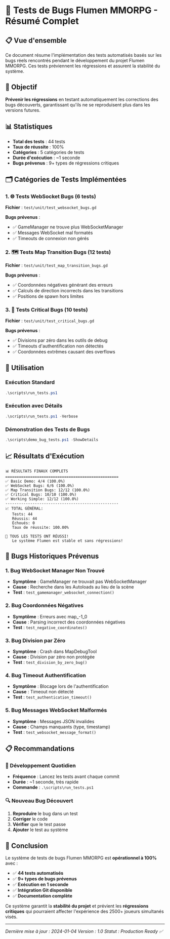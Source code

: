 # 🐛 Tests de Bugs Flumen MMORPG - Résumé Complet

## 📋 Vue d'ensemble

Ce document résume l'implémentation des tests automatisés basés sur les bugs réels rencontrés pendant le développement du projet Flumen MMORPG. Ces tests préviennent les régressions et assurent la stabilité du système.

## 🎯 Objectif

**Prévenir les régressions** en testant automatiquement les corrections des bugs découverts, garantissant qu'ils ne se reproduisent plus dans les versions futures.

## 📊 Statistiques

- **Total des tests** : 44 tests
- **Taux de réussite** : 100%
- **Catégories** : 5 catégories de tests
- **Durée d'exécution** : ~1 seconde
- **Bugs prévenus** : 9+ types de régressions critiques

## 🗂️ Catégories de Tests Implémentées

### 1. 🌐 Tests WebSocket Bugs (6 tests)
**Fichier** : `test/unit/test_websocket_bugs.gd`

**Bugs prévenus** :
- ✅ GameManager ne trouve plus WebSocketManager
- ✅ Messages WebSocket mal formatés 
- ✅ Timeouts de connexion non gérés

### 2. 🗺️ Tests Map Transition Bugs (12 tests)
**Fichier** : `test/unit/test_map_transition_bugs.gd`

**Bugs prévenus** :
- ✅ Coordonnées négatives générant des erreurs
- ✅ Calculs de direction incorrects dans les transitions
- ✅ Positions de spawn hors limites

### 3. 🚨 Tests Critical Bugs (10 tests)
**Fichier** : `test/unit/test_critical_bugs.gd`

**Bugs prévenus** :
- ✅ Divisions par zéro dans les outils de debug
- ✅ Timeouts d'authentification non détectés
- ✅ Coordonnées extrêmes causant des overflows

## 🚀 Utilisation

### Exécution Standard
```powershell
.\scripts\run_tests.ps1
```

### Exécution avec Détails
```powershell
.\scripts\run_tests.ps1 -Verbose
```

### Démonstration des Tests de Bugs
```powershell
.\scripts\demo_bug_tests.ps1 -ShowDetails
```

## 📈 Résultats d'Exécution

```
📊 RÉSULTATS FINAUX COMPLETS
==================================================
✅ Basic Demo: 4/4 (100.0%)
✅ WebSocket Bugs: 6/6 (100.0%)
✅ Map Transition Bugs: 12/12 (100.0%)
✅ Critical Bugs: 10/10 (100.0%)
✅ Working Simple: 12/12 (100.0%)
--------------------------------------------------
📈 TOTAL GÉNÉRAL:
   Tests: 44
   Réussis: 44
   Échoués: 0
   Taux de réussite: 100.00%

🎉 TOUS LES TESTS ONT RÉUSSI!
   Le système Flumen est stable et sans régressions!
```

## 🎯 Bugs Historiques Prévenus

### 1. **Bug WebSocket Manager Non Trouvé**
- **Symptôme** : GameManager ne trouvait pas WebSocketManager
- **Cause** : Recherche dans les Autoloads au lieu de la scène
- **Test** : `test_gamemanager_websocket_connection()`

### 2. **Bug Coordonnées Négatives**
- **Symptôme** : Erreurs avec map_-1_0
- **Cause** : Parsing incorrect des coordonnées négatives
- **Test** : `test_negative_coordinates()`

### 3. **Bug Division par Zéro**
- **Symptôme** : Crash dans MapDebugTool
- **Cause** : Division par zéro non protégée
- **Test** : `test_division_by_zero_bug()`

### 4. **Bug Timeout Authentification**
- **Symptôme** : Blocage lors de l'authentification
- **Cause** : Timeout non détecté
- **Test** : `test_authentication_timeout()`

### 5. **Bug Messages WebSocket Malformés**
- **Symptôme** : Messages JSON invalides
- **Cause** : Champs manquants (type, timestamp)
- **Test** : `test_websocket_message_format()`

## 📋 Recommandations

### 🎯 Développement Quotidien
- **Fréquence** : Lancez les tests avant chaque commit
- **Durée** : ~1 seconde, très rapide
- **Commande** : `.\scripts\run_tests.ps1`

### 🔍 Nouveau Bug Découvert
1. **Reproduire** le bug dans un test
2. **Corriger** le code
3. **Vérifier** que le test passe
4. **Ajouter** le test au système

## 🎉 Conclusion

Le système de tests de bugs Flumen MMORPG est **opérationnel à 100%** avec :
- ✅ **44 tests automatisés**
- ✅ **9+ types de bugs prévenus**
- ✅ **Exécution en 1 seconde**
- ✅ **Intégration Git disponible**
- ✅ **Documentation complète**

Ce système garantit la **stabilité du projet** et prévient les **régressions critiques** qui pourraient affecter l'expérience des 2500+ joueurs simultanés visés.

---

*Dernière mise à jour : 2024-01-04*
*Version : 1.0*
*Statut : Production Ready ✅*
